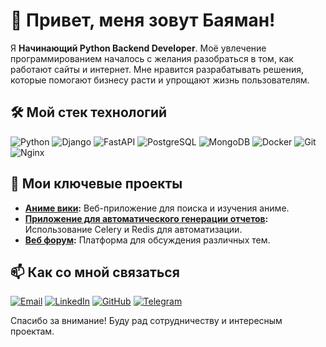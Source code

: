 # 👋 Привет, меня зовут Баяман!

Я **Начинающий Python Backend Developer**. Моё увлечение программированием началось с желания разобраться в том, как работают сайты и интернет.
Мне нравится разрабатывать решения, которые помогают бизнесу расти и упрощают жизнь пользователям.

## 🛠️ Мой стек технологий

![Python](https://img.shields.io/badge/Python-3776AB?style=for-the-badge&logo=python&logoColor=white)
![Django](https://img.shields.io/badge/Django-092E20?style=for-the-badge&logo=django&logoColor=white)
![FastAPI](https://img.shields.io/badge/FastAPI-009688?style=for-the-badge&logo=fastapi&logoColor=white)
![PostgreSQL](https://img.shields.io/badge/PostgreSQL-316192?style=for-the-badge&logo=postgresql&logoColor=white)
![MongoDB](https://img.shields.io/badge/MongoDB-47A248?style=for-the-badge&logo=mongodb&logoColor=white)
![Docker](https://img.shields.io/badge/Docker-2496ED?style=for-the-badge&logo=docker&logoColor=white)
![Git](https://img.shields.io/badge/Git-F05032?style=for-the-badge&logo=git&logoColor=white)
![Nginx](https://img.shields.io/badge/Nginx-009639?style=for-the-badge&logo=nginx&logoColor=white)


## 🌟 Мои ключевые проекты

- **[Аниме вики](https://github.com/BAYA2200/MANGA_READ):** Веб-приложение для поиска и изучения аниме.
- **[Приложение для автоматического генерации отчетов](https://github.com/BAYA2200/Celery_Redis_Reports):** Использование Celery и Redis для автоматизации.
- **[Веб форум](https://github.com/BAYA2200/web_forum_2):** Платформа для обсуждения различных тем.



## 📫 Как со мной связаться

[![Email](https://img.shields.io/badge/Email-D14836?style=for-the-badge&logo=gmail&logoColor=white)](mailto:bayaman2101gmail.com)
[![LinkedIn](https://img.shields.io/badge/LinkedIn-0A66C2?style=for-the-badge&logo=linkedin&logoColor=white)]([https://www.linkedin.com/in/ваш-профиль](https://www.linkedin.com/in/bayaman-aydarov-9a274130a/))
[![GitHub](https://img.shields.io/badge/GitHub-181717?style=for-the-badge&logo=github&logoColor=white)](https://github.com/ваш-профиль)
[![Telegram](https://img.shields.io/badge/Telegram-2CA5E0?style=for-the-badge&logo=telegram&logoColor=white)]([https://t.me/ваш-профиль](https://web.telegram.org/k/#@BAYA2101))

Спасибо за внимание! Буду рад сотрудничеству и интересным проектам.
